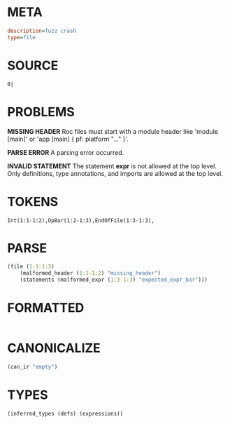 # META
~~~ini
description=fuzz crash
type=file
~~~
# SOURCE
~~~roc
0|
~~~
# PROBLEMS
**MISSING HEADER**
Roc files must start with a module header like 'module [main]' or 'app [main] { pf: platform "..." }'.

**PARSE ERROR**
A parsing error occurred.

**INVALID STATEMENT**
The statement **expr** is not allowed at the top level.
Only definitions, type annotations, and imports are allowed at the top level.

# TOKENS
~~~zig
Int(1:1-1:2),OpBar(1:2-1:3),EndOfFile(1:3-1:3),
~~~
# PARSE
~~~clojure
(file (1:1-1:3)
	(malformed_header (1:1-1:2) "missing_header")
	(statements (malformed_expr (1:3-1:3) "expected_expr_bar")))
~~~
# FORMATTED
~~~roc

~~~
# CANONICALIZE
~~~clojure
(can_ir "empty")
~~~
# TYPES
~~~clojure
(inferred_types (defs) (expressions))
~~~